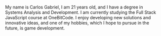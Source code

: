 My name is Carlos Gabriel, I am 21 years old, and I have a degree in Systems Analysis and Development.
I am currently studying the Full Stack JavaScript course at OneBitCode.
I enjoy developing new solutions and innovative ideas, and one of my hobbies, which I hope to pursue in the future, is game development.
